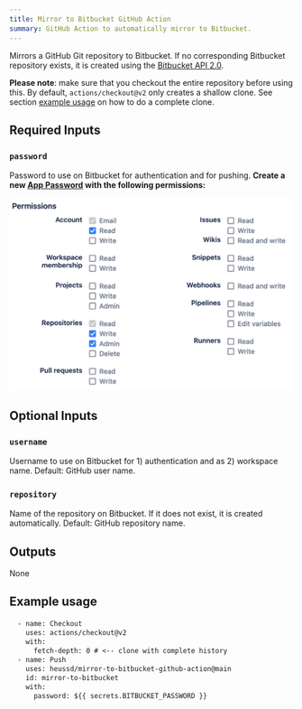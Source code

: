 ```yaml
---
title: Mirror to Bitbucket GitHub Action
summary: GitHub Action to automatically mirror to Bitbucket.
---
```



Mirrors a GitHub Git repository to Bitbucket. If no corresponding Bitbucket repository exists, it is created using the [Bitbucket API 2.0](https://developer.atlassian.com/bitbucket/api/2/reference/).

**Please note**: make sure that you checkout the entire repository before using this. By default, `actions/checkout@v2` only creates a shallow clone. See section [example usage](#example-usage) on how to do a complete clone.

## Required Inputs

### `password`
Password to use on Bitbucket for authentication and for pushing. **Create a new [App Password](https://bitbucket.org/account/settings/app-passwords/) with the following permissions:**

![Required App Password Permissions: Account - read, Repositories - read, write, admin](app-password-permissions.png)


## Optional Inputs
### `username`
Username to use on Bitbucket for 1) authentication and as 2) workspace name. Default: GitHub user name.

### `repository`
Name of the repository on Bitbucket. If it does not exist, it is created automatically. Default: GitHub repository name.

## Outputs
None


## Example usage

      - name: Checkout
        uses: actions/checkout@v2
        with:
          fetch-depth: 0 # <-- clone with complete history
      - name: Push
        uses: heussd/mirror-to-bitbucket-github-action@main
        id: mirror-to-bitbucket
        with:
          password: ${{ secrets.BITBUCKET_PASSWORD }}
